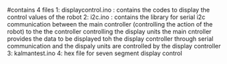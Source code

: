 
#contains 4 files
1: displaycontrol.ino : contains the codes to display the control values of the robot
2: i2c.ino : contains the library for serial i2c communication between the main controller (controlling the action of the robot) to the 
              the controller controlling the display units
              the main cntroller provides the data to be displayed toh the display controller through serial communication and the dispaly 
              units are controlled by the display controller
3: kalmantest.ino 
4:  hex file for seven segment display control
